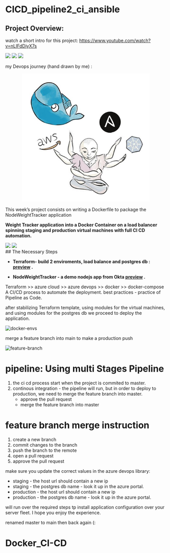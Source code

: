 # CICD_pipeline2_ci_ansible

## Project Overview:

watch a short intro for this project:
https://www.youtube.com/watch?v=nLIFdDiyX7s

<p>
<img src="https://img.shields.io/badge/Terraform-starter-lightgrey" height="25">
<img src="https://img.shields.io/badge/azure-devops-yellowgreen" height="25">
<img src="https://img.shields.io/badge/docker-pro-green" height="25">

my Devops journey (hand drawn by me) :

<center><img src="https://raw.githubusercontent.com/johnmogi/password/main/my_devops.jpg" height="400"></center>

This week’s project consists on writing a Dockerfile to package the NodeWeightTracker application

**Weight Tracker application into a Docker Container on a load balancer spinning staging and production virtual machines with <b>full CI CD automation.</b>**
</br>

<p>
<img src="https://bootcamp.rhinops.io/images/docker-cicd.png" height="300">
<img src="https://bootcamp.rhinops.io/images/branch-policy.png" height="300">
<br/>
## The Necessary Steps

- **Terraform- build 2 enviroments, load balance and postgres db : [preview](https://github.com/johnmogi/CICD_pipeline1_terraform_build) .**

- **NodeWeightTracker - a demo nodejs app from Okta [preview](https://github.com/johnmogi/bootcamp-app) .**

Terraform >> azure cloud >> azure devops >> docker >> docker-compose
A CI/CD process to automate the deployment.
best practices - practice of Pipeline as Code.

after stabilizing Terraform template, using modules for the virtual machines, and using modules for the postgres db we proceed to deploy the application.

![docker-envs](https://bootcamp.rhinops.io/images/docker-envs.png)

merge a feature branch into main to make a production push

![feature-branch](https://bootcamp.rhinops.io/images/feature-branch.png)

# pipeline: Using multi Stages Pipeline

1. the ci cd process start when the project is commited to master.
2. continous integration - the pipeline will run, but in order to deploy to production, we need to merge the feature branch into master.
   - approve the pull request
   - merge the feature branch into master

# feature branch merge instruction

1. create a new branch
2. commit changes to the branch
3. push the branch to the remote
4. open a pull request
5. approve the pull request

make sure you update the correct values in the azure devops library:

- staging - the host url should contain a new ip
- staging - the postgres db name - look it up in the azure portal.
- production - the host url should contain a new ip
- production - the postgres db name - look it up in the azure portal.

will run over the required steps tp install application configuration over your server fleet.
I hope you enjoy the experience.

renamed master to main then back again (:
# Docker_CI-CD
